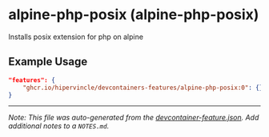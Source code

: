 
# alpine-php-posix (alpine-php-posix)

Installs posix extension for php on alpine

## Example Usage

```json
"features": {
    "ghcr.io/hipervincle/devcontainers-features/alpine-php-posix:0": {}
}
```





---

_Note: This file was auto-generated from the [devcontainer-feature.json](https://github.com/hipervincle/devcontainers-features/blob/main/src/alpine-php-posix/devcontainer-feature.json).  Add additional notes to a `NOTES.md`._
